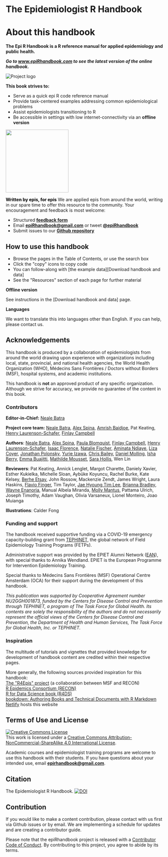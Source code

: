# The Epidemiologist R Handbook 

# About this handbook
**The Epi R Handbook is a R reference manual for applied epidemiology and public health.**  

***Go to www.epiRhandbook.com to see the latest version of the online handbook.***

![Project logo](https://github.com/appliedepi/epiRhandbook_eng/blob/master/images/Epi%20R%20Handbook%20Banner%20Beige%201500x500.png)

**This book strives to:**  

* Serve as a quick epi R code reference manual  
* Provide task-centered examples addressing common epidemiological problems  
* Assist epidemiologists transitioning to R  
* Be accessible in settings with low internet-connectivity via an **offline version**
  

<img src="https://github.com/appliedepi/epiRhandbook_eng/blob/master/images/epiRhandbook_HexSticker_500x500.png" width="200" height="200">

<span style="color: black;">**Written by epis, for epis**</span>
We are applied epis from around the world, writing in our spare time to offer this resource to the community. Your encouragement and feedback is most welcome:  

* Structured **[feedback form](https://forms.gle/A5SnRVws7tPD15Js9)**  
* Email **epiRhandbook@gmail.com** or tweet **[\@epiRhandbook](https://twitter.com/epirhandbook)**  
* Submit issues to our **[Github repository](https://github.com/epirhandbook/Epi_R_handbook)**  


## How to use this handbook  


* Browse the pages in the Table of Contents, or use the search box
* Click the "copy" icons to copy code  
* You can follow-along with [the example data][Download handbook and data]  
* See the "Resources" section of each page for further material  

**Offline version**  

See instructions in the [Download handbook and data] page.  

**Languages**  

We want to translate this into languages other than English. If you can help, please contact us.  




<!-- ======================================================= -->
## Acknowledgements   

This handbook is produced by a collaboration of epidemiologists from around the world drawing upon experience with organizations including local, state, provincial, and national health agencies, the World Health Organization (WHO), Médecins Sans Frontières / Doctors without Borders (MSF), hospital systems, and academic institutions.

This handbook is **not** an approved product of any specific organization. Although we strive for accuracy, we provide no guarantee of the content in this book.  



### Contributors  

**Editor-in-Chief:** [Neale Batra](https://www.linkedin.com/in/neale-batra/) 

**Project core team:** [Neale Batra](https://www.linkedin.com/in/neale-batra/), [Alex Spina](https://github.com/aspina7), [Amrish Baidjoe](https://twitter.com/Ammer_B), Pat Keating, [Henry Laurenson-Schafer](https://github.com/henryls1), [Finlay Campbell](https://github.com/finlaycampbell)  

**Authors**: [Neale Batra](https://www.linkedin.com/in/neale-batra/), [Alex Spina](https://github.com/aspina7), [Paula Blomquist](https://www.linkedin.com/in/paula-bianca-blomquist-53188186/), [Finlay Campbell](https://github.com/finlaycampbell), [Henry Laurenson-Schafer](https://github.com/henryls1), [Isaac Florence](www.Twitter.com/isaacatflorence), [Natalie Fischer](www.linkedin.com/in/nataliefischer211), [Aminata Ndiaye](https://twitter.com/aminata_fadl), [Liza Coyer]( https://www.linkedin.com/in/liza-coyer-86022040/), [Jonathan Polonsky](https://twitter.com/jonny_polonsky), [Yurie Izawa](https://ch.linkedin.com/in/yurie-izawa-a1590319), [Chris Bailey](https://twitter.com/cbailey_58?lang=en), [Daniel Molling](https://www.linkedin.com/in/daniel-molling-4005716a/), [Isha Berry](https://twitter.com/ishaberry2), [Emma Buajitti](https://twitter.com/buajitti), [Mathilde Mousset](https://mathildemousset.wordpress.com/research/), [Sara Hollis](https://www.linkedin.com/in/saramhollis/), Wen Lin  

**Reviewers**: Pat Keating, Annick Lenglet, Margot Charette, Daniely Xavier, Esther Kukielka, Michelle Sloan, Aybüke Koyuncu, Rachel Burke, Kate Kelsey, [Berhe Etsay](https://www.linkedin.com/in/berhe-etsay-5752b1154/), John Rossow, Mackenzie Zendt, James Wright, Laura Haskins, [Flavio Finger](ffinger.github.io), Tim Taylor, [Jae Hyoung Tim Lee](https://www.linkedin.com/in/jaehyoungtlee/), [Brianna Bradley](https://www.linkedin.com/in/brianna-bradley-bb8658155), [Wayne Enanoria](https://www.linkedin.com/in/wenanoria), Manual Albela Miranda, [Molly Mantus](https://www.linkedin.com/in/molly-mantus-174550150/), Pattama Ulrich, Joseph Timothy, Adam Vaughan, Olivia Varsaneux, Lionel Monteiro, Joao Muianga  

**Illustrations**: Calder Fong  


<!-- **Editor-in-Chief:** Neale Batra  -->

<!-- **Project core team:** Neale Batra, Alex Spina, Amrish Baidjoe, Pat Keating, Henry Laurenson-Schafer, Finlay Campbell   -->

<!-- **Authors**: Neale Batra, Alex Spina, Paula Blomquist, Finlay Campbell, Henry Laurenson-Schafer, [Isaac Florence](www.Twitter.com/isaacatflorence), Natalie Fischer, Aminata Ndiaye, Liza Coyer, Jonathan Polonsky, Yurie Izawa, Chris Bailey, Daniel Molling, Isha Berry, Emma Buajitti, Mathilde Mousset, Sara Hollis, Wen Lin   -->

<!-- **Reviewers**: Pat Keating, Mathilde Mousset, Annick Lenglet, Margot Charette, Isha Berry, Paula Blomquist, Natalie Fischer, Daniely Xavier, Esther Kukielka, Michelle Sloan, Aybüke Koyuncu, Rachel Burke, Daniel Molling, Kate Kelsey, Berhe Etsay, John Rossow, Mackenzie Zendt, James Wright, Wayne Enanoria, Laura Haskins, Flavio Finger, Tim Taylor, Jae Hyoung Tim Lee, Brianna Bradley, Manual Albela Miranda, Molly Mantus, Priscilla Spencer, Pattama Ulrich, Joseph Timothy, Adam Vaughan, Olivia Varsaneux, Lionel Monteiro, Joao Muianga   -->


### Funding and support   


The handbook received supportive funding via a COVID-19 emergency capacity-building grant from [TEPHINET](https://www.tephinet.org/), the global network of Field Epidemiology Training Programs (FETPs).  

Administrative support was provided by the EPIET Alumni Network ([EAN](https://epietalumni.net/)), with special thanks to Annika Wendland. EPIET is the European Programme for Intervention Epidemiology Training.  

Special thanks to Médecins Sans Frontières (MSF) Operational Centre Amsterdam (OCA) for their support during the development of this handbook.  


*This publication was supported by Cooperative Agreement number NU2GGH001873, funded by the Centers for Disease Control and Prevention through TEPHINET, a program of The Task Force for Global Health. Its contents are solely the responsibility of the authors and do not necessarily represent the official views of the Centers for Disease Control and Prevention, the Department of Health and Human Services, The Task Force for Global Health, Inc. or TEPHINET.*

### Inspiration   

The multitude of tutorials and vignettes that provided knowledge for development of handbook content are credited within their respective pages.  

More generally, the following sources provided inspiration for this handbook:  
[The "R4Epis" project](https://r4epis.netlify.app/) (a collaboration between MSF and RECON)  
[R Epidemics Consortium (RECON)](https://www.repidemicsconsortium.org/)  
[R for Data Science book (R4DS)](https://r4ds.had.co.nz/)  
[bookdown: Authoring Books and Technical Documents with R Markdown](https://bookdown.org/yihui/bookdown/)  
[Netlify](https://www.netlify.com) hosts this website  


<!-- ### Image credits {-}   -->

<!-- Images in logo from US CDC Public Health Image Library) include [2013 Yemen looking for mosquito breeding sites](https://phil.cdc.gov/Details.aspx?pid=19623), [Ebola virus](https://phil.cdc.gov/Details.aspx?pid=23186), and [Survey in Rajasthan](https://phil.cdc.gov/Details.aspx?pid=19838).   -->


## Terms of Use and License   

<a rel="license" href="http://creativecommons.org/licenses/by-nc-sa/4.0/"><img alt="Creative Commons License" style="border-width:0" src="https://i.creativecommons.org/l/by-nc-sa/4.0/88x31.png" /></a><br />This work is licensed under a <a rel="license" href="http://creativecommons.org/licenses/by-nc-sa/4.0/">Creative Commons Attribution-NonCommercial-ShareAlike 4.0 International License</a>.


Academic courses and epidemiologist training programs are welcome to use this handbook with their students. If you have questions about your intended use, email **epirhandbook@gmail.com**.  


## Citation  

The Epidemiologist R Handbook. <a rel="license" href="https://zenodo.org/badge/231610102.svg"><img alt="DOI" style="border-width:0" src="https://zenodo.org/badge/231610102.svg" /></a><br />



## Contribution

If you would like to make a content contribution, please contact with us first via Github issues or by email. We are implementing a schedule for updates and are creating a contributor guide.  

Please note that the epiRhandbook project is released with a [Contributor Code of Conduct](https://contributor-covenant.org/version/2/0/CODE_OF_CONDUCT.html). By contributing to this project, you agree to abide by its terms.



